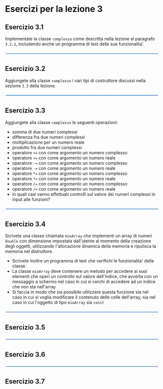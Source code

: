 # Esercizi per la lezione 3

## Esercizio 3.1 

Implementate la classe ```complesso``` come descritta nella lezione al paragrafo ```3.2.1```,
includendo anche un programma di test delle sue funzionalita'.

![linea](../immagini/linea.png)

## Esercizio 3.2

Aggiungete alla classe ```complesso``` i vari tipi di costruttore 
discussi nella sezione ```3.3``` della lezione.

![linea](../immagini/linea.png)

## Esercizio 3.3

Aggiungete alla classe ```complesso``` le seguenti operazioni:
  * somma di due numeri complessi
  * differenza fra due numeri complessi
  * moltiplicazione per un numero reale
  * prodotto fra due numeri complessi
  * operatore ```+=``` con come argomento un numero complesso
  * operatore ```+=``` con come argomento un numero reale
  * operatore ```-=``` con come argomento un numero complesso
  * operatore ```-=``` con come argomento un numero reale
  * operatore ```*=``` con come argomento un numero complesso
  * operatore ```*=``` con come argomento un numero reale
  * operatore ```/=``` con come argomento un numero complesso
  * operatore ```/=``` con come argomento un numero reale
  * in quali casi vanno effettuati controlli sul valore dei numeri complessi in input alle funzioni?

![linea](../immagini/linea.png)

## Esercizio 3.4 

Scrivete una classe chiamata ```mioArray```
che implementi un array di numeri ```double``` con dimensione impostata dall'utente
al momento della creazione degli oggetti,
utilizzando l'allocazione dinamica della memoria
e ripulisca la memoria nel distruttore.
  * Scrivete inoltre un programma di test che verifichi le funzionalita' della classe.
  * La classe ```mioArray``` deve contenere un metodo per accedere ai suoi elementi
    che operi un controllo sul valore dell'indice, 
    che avverta con un messaggio a schermo nel caso in cui si cerchi di accedere
    ad un indice che non sta nell'array
  * Si faccia in modo che sia possibile utilizzare questa funzione
    sia nel caso in cui si voglia modificare il contenuto delle celle dell'array,
    sia nel caso in cui l'oggetto di tipo ```mioArray``` sia ```const```

![linea](../immagini/linea.png)

## Esercizio 3.5 


![linea](../immagini/linea.png)

## Esercizio 3.6


![linea](../immagini/linea.png)

## Esercizio 3.7

